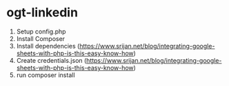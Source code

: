# ogt-linkedin

1. Setup config.php
2. Install Composer
3. Install dependencies (https://www.srijan.net/blog/integrating-google-sheets-with-php-is-this-easy-know-how)
4. Create credentials.json (https://www.srijan.net/blog/integrating-google-sheets-with-php-is-this-easy-know-how)
5. run composer install
